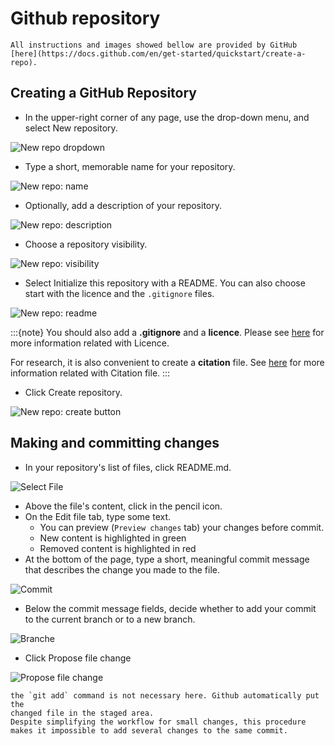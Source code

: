 # Github repository

```{note}
All instructions and images showed bellow are provided by GitHub [here](https://docs.github.com/en/get-started/quickstart/create-a-repo).
```

## Creating a GitHub Repository

- In the upper-right corner of any page, use the  drop-down menu, and select New repository.

![New repo dropdown](https://docs.github.com/assets/cb-11427/images/help/repository/repo-create.png)

- Type a short, memorable name for your repository.

![New repo: name](https://docs.github.com/assets/cb-25139/images/help/repository/create-repository-name.png)

- Optionally, add a description of your repository.

![New repo: description](https://docs.github.com/assets/cb-26377/images/help/repository/create-repository-desc.png)

- Choose a repository visibility.

![New repo: visibility](https://docs.github.com/assets/cb-20877/images/help/repository/create-repository-public-private.png)

- Select Initialize this repository with a README. You can also choose start with the licence and the `.gitignore` files.

![New repo: readme](https://docs.github.com/assets/cb-49938/images/help/repository/initialize-with-readme.png)

:::{note}
You should also add a **.gitignore** and a **licence**. Please see 
[here](https://arctraining.github.io/swd2_git/11-licensing/) for more
information related with Licence.

For research, it is also convenient to create a **citation** file. 
See [here](https://arctraining.github.io/swd2_git/12-citation/)
for more information related with Citation file.
:::

- Click Create repository.

![New repo: create button](https://docs.github.com/assets/cb-19887/images/help/repository/create-repository-button.png)

## Making and committing changes

- In your repository's list of files, click README.md.

![Select File](https://docs.github.com/assets/cb-44661/images/help/repository/create-commit-open-readme.png)

- Above the file's content, click in the pencil icon.
- On the Edit file tab, type some text.
  - You can preview (`Preview changes` tab) your changes before commit.
  - New content is highlighted in green
  - Removed content is highlighted in red
- At the bottom of the page, type a short, meaningful commit message that describes the change you made to the file.

![Commit](https://docs.github.com/assets/cb-9378/images/help/repository/write-commit-message-quick-pull.png)

- Below the commit message fields, decide whether to add your commit to the current branch or to a new branch.

![Branche](https://docs.github.com/assets/cb-32137/images/help/repository/choose-commit-branch.png)

- Click Propose file change

![Propose file change](https://docs.github.com/assets/cb-13681/images/help/repository/propose-file-change-quick-pull.png)

```{note}
the `git add` command is not necessary here. Github automatically put the
changed file in the staged area.
Despite simplifying the workflow for small changes, this procedure makes it impossible to add several changes to the same commit.
```
